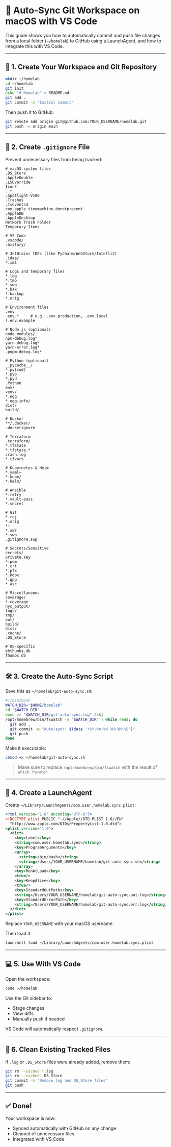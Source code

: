 
# 🧠 Auto-Sync Git Workspace on macOS with VS Code

This guide shows you how to automatically commit and push file changes from a local folder (`~/homelab`) to GitHub using a LaunchAgent, and how to integrate this with VS Code.

---

## 📁 1. Create Your Workspace and Git Repository

```bash
mkdir ~/homelab
cd ~/homelab
git init
echo "# Homelab" > README.md
git add .
git commit -m "Initial commit"
```

Then push it to GitHub:

```bash
git remote add origin git@github.com:YOUR_USERNAME/homelab.git
git push -u origin main
```

---

## 🔧 2. Create `.gitignore` File

Prevent unnecessary files from being tracked:

```gitignore
# macOS system files
.DS_Store
.AppleDouble
.LSOverride
Icon?
._*
.Spotlight-V100
.Trashes
.fseventsd
com.apple.timemachine.donotpresent
.AppleDB
.AppleDesktop
Network Trash Folder
Temporary Items

# VS Code
.vscode/
.history/

# JetBrains IDEs (like PyCharm/WebStorm/IntelliJ)
.idea/
*.iml

# Logs and temporary files
*.log
*.tmp
*.swp
*.bak
*.backup
*.orig

# Environment files
.env
.env.*     # e.g. .env.production, .env.local
!.env.example

# Node.js (optional)
node_modules/
npm-debug.log*
yarn-debug.log*
yarn-error.log*
.pnpm-debug.log*

# Python (optional)
__pycache__/
*.py[cod]
*.pyo
*.pyd
.Python
env/
venv/
*.egg
*.egg-info/
dist/
build/

# Docker
**/.docker/
.dockerignore

# Terraform
.terraform/
*.tfstate
*.tfstate.*
crash.log
*.tfvars

# Kubernetes & Helm
*.yaml~
*.kube/
*.helm/

# Ansible
*.retry
*.vault-pass
*.secret

# Git
*.rej
*.orig
*~ 
*.sw?
*.swo
.gitignore.swp

# Secrets/Sensitive
secrets/
private.key
*.pem
*.crt
*.pfx
*.kdbx
*.gpg
*.asc

# Miscellaneous
coverage/
*.coverage
nyc_output/
logs/
tmp/
out/
build/
dist/
.cache/
.DS_Store

# OS-specific
ehthumbs.db
Thumbs.db
```

---

## 🛠 3. Create the Auto-Sync Script

Save this as `~/homelab/git-auto-sync.sh`:

```bash
#!/bin/bash
WATCH_DIR="$HOME/homelab"
cd "$WATCH_DIR"
exec >> "$WATCH_DIR/git-auto-sync.log" 2>&1
/opt/homebrew/bin/fswatch -o "$WATCH_DIR" | while read; do
  git add .
  git commit -m "Auto-sync: $(date '+%Y-%m-%d %H:%M:%S')"
  git push
done
```

Make it executable:

```bash
chmod +x ~/homelab/git-auto-sync.sh
```

> Make sure to replace `/opt/homebrew/bin/fswatch` with the result of `which fswatch`

---

## 🚀 4. Create a LaunchAgent

Create `~/Library/LaunchAgents/com.user.homelab.sync.plist`:

```xml
<?xml version="1.0" encoding="UTF-8"?>
<!DOCTYPE plist PUBLIC "-//Apple//DTD PLIST 1.0//EN" 
  "http://www.apple.com/DTDs/PropertyList-1.0.dtd">
<plist version="1.0">
  <dict>
    <key>Label</key>
    <string>com.user.homelab.sync</string>
    <key>ProgramArguments</key>
    <array>
      <string>/bin/bash</string>
      <string>/Users/YOUR_USERNAME/homelab/git-auto-sync.sh</string>
    </array>
    <key>RunAtLoad</key>
    <true/>
    <key>KeepAlive</key>
    <true/>
    <key>StandardOutPath</key>
    <string>/Users/YOUR_USERNAME/homelab/git-auto-sync.out.log</string>
    <key>StandardErrorPath</key>
    <string>/Users/YOUR_USERNAME/homelab/git-auto-sync.err.log</string>
  </dict>
</plist>
```

Replace `YOUR_USERNAME` with your macOS username.

Then load it:

```bash
launchctl load ~/Library/LaunchAgents/com.user.homelab.sync.plist
```

---

## 💻 5. Use With VS Code

Open the workspace:

```bash
code ~/homelab
```

Use the Git sidebar to:
- Stage changes
- View diffs
- Manually push if needed

VS Code will automatically respect `.gitignore`.

---

## 🧹 6. Clean Existing Tracked Files

If `.log` or `.DS_Store` files were already added, remove them:

```bash
git rm --cached *.log
git rm --cached .DS_Store
git commit -m "Remove log and DS_Store files"
git push
```

---

## ✅ Done!

Your workspace is now:
- Synced automatically with GitHub on any change
- Cleaned of unnecessary files
- Integrated with VS Code

